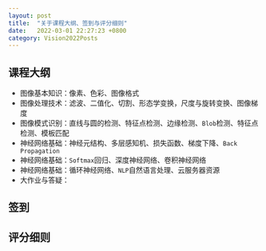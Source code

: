 ```yaml
---
layout: post
title:  "关于课程大纲、签到与评分细则"
date:   2022-03-01 22:27:23 +0800
category: Vision2022Posts
---
```


## 课程大纲

- 图像基本知识：像素、色彩、图像格式
- 图像处理技术：滤波、二值化、切割、形态学变换，尺度与旋转变换、图像梯度
- 图像模式识别：直线与圆的检测、特征点检测、边缘检测、`Blob`检测、特征点检测、模板匹配
- 神经网络基础：神经元结构、多层感知机、损失函数、梯度下降、`Back Propagation`
- 神经网络基础：`Softmax`回归、深度神经网络、卷积神经网络
- 神经网络基础：循环神经网络、`NLP`自然语言处理、云服务器资源
- 大作业与答疑：

## 签到

## 评分细则


